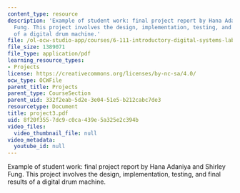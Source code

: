 ```yaml
---
content_type: resource
description: 'Example of student work: final project report by Hana Adaniya and Shirley
  Fung. This project involves the design, implementation, testing, and final results
  of a digital drum machine.'
file: /ol-ocw-studio-app/courses/6-111-introductory-digital-systems-laboratory-spring-2006/8f20f3557dc9c0ca439e5a325e2c394b_project3.pdf
file_size: 1389071
file_type: application/pdf
learning_resource_types:
- Projects
license: https://creativecommons.org/licenses/by-nc-sa/4.0/
ocw_type: OCWFile
parent_title: Projects
parent_type: CourseSection
parent_uid: 332f2eab-5d2e-3e04-51e5-b212cabc7de3
resourcetype: Document
title: project3.pdf
uid: 8f20f355-7dc9-c0ca-439e-5a325e2c394b
video_files:
  video_thumbnail_file: null
video_metadata:
  youtube_id: null
---
```

Example of student work: final project report by Hana Adaniya and Shirley Fung. This project involves the design, implementation, testing, and final results of a digital drum machine.